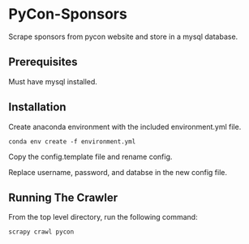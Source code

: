 PyCon-Sponsors
====================

Scrape sponsors from pycon website and store in a mysql database.

Prerequisites
--------------------
Must have mysql installed.

Installation
--------------------
Create anaconda environment with the included environment.yml file.

```
conda env create -f environment.yml
```

Copy the config.template file and rename config.

Replace username, password, and databse in the new config file.

Running The Crawler
--------------------
From the top level directory, run the following command:

```
scrapy crawl pycon
```
